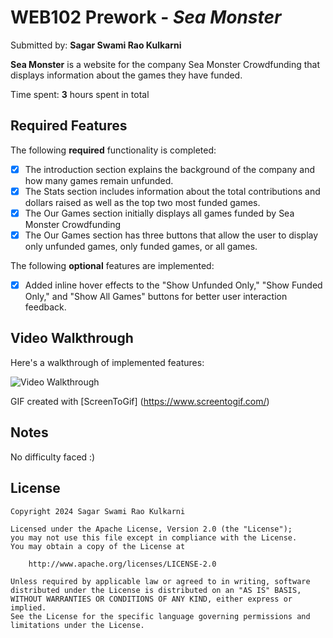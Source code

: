 # WEB102 Prework - *Sea Monster*

Submitted by: **Sagar Swami Rao Kulkarni**

**Sea Monster** is a website for the company Sea Monster Crowdfunding that displays information about the games they have funded.

Time spent: **3** hours spent in total

## Required Features

The following **required** functionality is completed:

* [x] The introduction section explains the background of the company and how many games remain unfunded.
* [x] The Stats section includes information about the total contributions and dollars raised as well as the top two most funded games.
* [x] The Our Games section initially displays all games funded by Sea Monster Crowdfunding
* [x] The Our Games section has three buttons that allow the user to display only unfunded games, only funded games, or all games.

The following **optional** features are implemented:

* [x] Added inline hover effects to the "Show Unfunded Only," "Show Funded Only," and "Show All Games" buttons for better user interaction feedback.

## Video Walkthrough

Here's a walkthrough of implemented features:

<img src='https://imgur.com/l4uIXX2.gif' title='Video Walkthrough' width='' alt='Video Walkthrough' />

<!-- Replace this with whatever GIF tool you used! -->
GIF created with [ScreenToGif] (https://www.screentogif.com/)
<!-- Recommended tools:
[Kap](https://getkap.co/) for macOS
[ScreenToGif](https://www.screentogif.com/) for Windows
[peek](https://github.com/phw/peek) for Linux. -->

## Notes

No difficulty faced :)

## License

    Copyright 2024 Sagar Swami Rao Kulkarni

    Licensed under the Apache License, Version 2.0 (the "License");
    you may not use this file except in compliance with the License.
    You may obtain a copy of the License at

        http://www.apache.org/licenses/LICENSE-2.0

    Unless required by applicable law or agreed to in writing, software
    distributed under the License is distributed on an "AS IS" BASIS,
    WITHOUT WARRANTIES OR CONDITIONS OF ANY KIND, either express or implied.
    See the License for the specific language governing permissions and
    limitations under the License.
